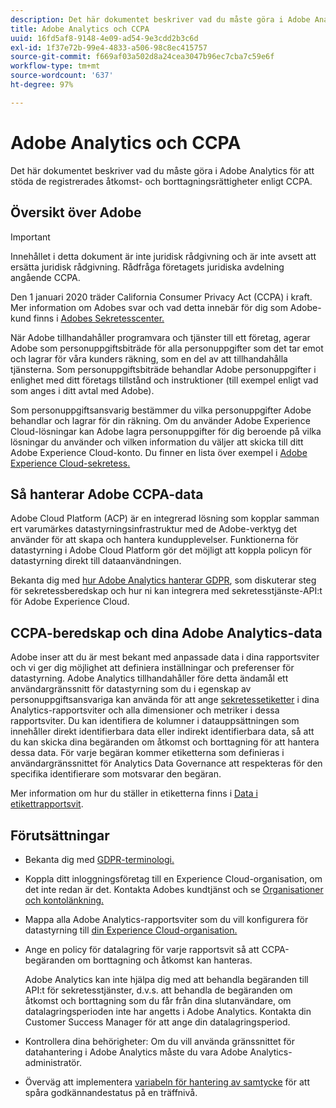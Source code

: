```yaml
---
description: Det här dokumentet beskriver vad du måste göra i Adobe Analytics för att stöda de registrerades åtkomst- och borttagningsrättigheter enligt CCPA.
title: Adobe Analytics och CCPA
uuid: 16fd5af8-9148-4e09-ad54-9e3cdd2b3c6d
exl-id: 1f37e72b-99e4-4833-a506-98c8ec415757
source-git-commit: f669af03a502d8a24cea3047b96ec7cba7c59e6f
workflow-type: tm+mt
source-wordcount: '637'
ht-degree: 97%

---
```


# Adobe Analytics och CCPA

Det här dokumentet beskriver vad du måste göra i Adobe Analytics för att stöda de registrerades åtkomst- och borttagningsrättigheter enligt CCPA.

## Översikt över Adobe

>[!IMPORTANT]
>
>Innehållet i detta dokument är inte juridisk rådgivning och är inte avsett att ersätta juridisk rådgivning. Rådfråga företagets juridiska avdelning angående CCPA.

Den 1 januari 2020 träder California Consumer Privacy Act (CCPA) i kraft. Mer information om Adobes svar och vad detta innebär för dig som Adobe-kund finns i [Adobes Sekretesscenter.](https://www.adobe.com/se/privacy.html)

När Adobe tillhandahåller programvara och tjänster till ett företag, agerar Adobe som personuppgiftsbiträde för alla personuppgifter som det tar emot och lagrar för våra kunders räkning, som en del av att tillhandahålla tjänsterna. Som personuppgiftsbiträde behandlar Adobe personuppgifter i enlighet med ditt företags tillstånd och instruktioner (till exempel enligt vad som anges i ditt avtal med Adobe).

Som personuppgiftsansvarig bestämmer du vilka personuppgifter Adobe behandlar och lagrar för din räkning. Om du använder Adobe Experience Cloud-lösningar kan Adobe lagra personuppgifter för dig beroende på vilka lösningar du använder och vilken information du väljer att skicka till ditt Adobe Experience Cloud-konto. Du finner en lista över exempel i [Adobe Experience Cloud-sekretess.](https://www.adobe.com/privacy/marketing-cloud.html#collect)

## Så hanterar Adobe CCPA-data

Adobe Cloud Platform (ACP) är en integrerad lösning som kopplar samman ert varumärkes datastyrningsinfrastruktur med de Adobe-verktyg det använder för att skapa och hantera kundupplevelser. Funktionerna för datastyrning i Adobe Cloud Platform gör det möjligt att koppla policyn för datastyrning direkt till dataanvändningen.

Bekanta dig med [hur Adobe Analytics hanterar GDPR](https://www.adobe.com/data-analytics-cloud/analytics/general-data-protection-regulation.html), som diskuterar steg för sekretessberedskap och hur ni kan integrera med sekretesstjänste-API:t för Adobe Experience Cloud.

## CCPA-beredskap och dina Adobe Analytics-data

Adobe inser att du är mest bekant med anpassade data i dina rapportsviter och vi ger dig möjlighet att definiera inställningar och preferenser för datastyrning.
Adobe Analytics tillhandahåller före detta ändamål ett användargränssnitt för datastyrning som du i egenskap av personuppgiftsansvariga kan använda för att ange [sekretessetiketter](/help/admin/c-data-governance/gdpr-labels.md#data-governance-labels) i dina Analytics-rapportsviter och alla dimensioner och metriker i dessa rapportsviter. Du kan identifiera de kolumner i datauppsättningen som innehåller direkt identifierbara data eller indirekt identifierbara data, så att du kan skicka dina begäranden om åtkomst och borttagning för att hantera dessa data. För varje begäran kommer etiketterna som definieras i användargränssnittet för Analytics Data Governance att respekteras för den specifika identifierare som motsvarar den begäran.

Mer information om hur du ställer in etiketterna finns i [Data i etikettrapportsvit](/help/admin/c-data-governance/gdpr-setup-reportsuite.md).

## Förutsättningar

* Bekanta dig med [GDPR-terminologi.](/help/admin/c-data-governance/gdpr-terminology.md)
* Koppla ditt inloggningsföretag till en Experience Cloud-organisation, om det inte redan är det. Kontakta Adobes kundtjänst och se [Organisationer och kontolänkning.](https://experienceleague.adobe.com/docs/core-services/interface/manage-users-and-products/organizations.html)
* Mappa alla Adobe Analytics-rapportsviter som du vill konfigurera för datastyrning till [din Experience Cloud-organisation.](https://experienceleague.adobe.com/docs/core-services/interface/about-core-services/report-suite-mapping.html)
* Ange en policy för datalagring för varje rapportsvit så att CCPA-begäranden om borttagning och åtkomst kan hanteras.

   Adobe Analytics kan inte hjälpa dig med att behandla begäranden till API:t för sekretesstjänster, d.v.s. att behandla de begäranden om åtkomst och borttagning som du får från dina slutanvändare, om datalagringsperioden inte har angetts i Adobe Analytics. Kontakta din Customer Success Manager för att ange din datalagringsperiod.

* Kontrollera dina behörigheter: Om du vill använda gränssnittet för datahantering i Adobe Analytics måste du vara Adobe Analytics-administratör.
* Överväg att implementera [variabeln för hantering av samtycke](/help/admin/c-data-governance/consent-variables.md) för att spåra godkännandestatus på en träffnivå.

